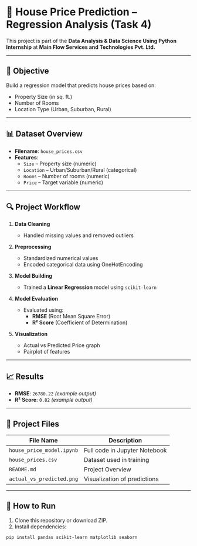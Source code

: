 # 🏡 House Price Prediction – Regression Analysis (Task 4)

This project is part of the **Data Analysis & Data Science Using Python Internship** at **Main Flow Services and Technologies Pvt. Ltd.**

---

## 📌 Objective

Build a regression model that predicts house prices based on:
- Property Size (in sq. ft.)
- Number of Rooms
- Location Type (Urban, Suburban, Rural)

---

## 📊 Dataset Overview

- **Filename**: `house_prices.csv`
- **Features**:
  - `Size` – Property size (numeric)
  - `Location` – Urban/Suburban/Rural (categorical)
  - `Rooms` – Number of rooms (numeric)
  - `Price` – Target variable (numeric)

---

## 🔍 Project Workflow

1. **Data Cleaning**
   - Handled missing values and removed outliers

2. **Preprocessing**
   - Standardized numerical values
   - Encoded categorical data using OneHotEncoding

3. **Model Building**
   - Trained a **Linear Regression** model using `scikit-learn`

4. **Model Evaluation**
   - Evaluated using:
     - **RMSE** (Root Mean Square Error)
     - **R² Score** (Coefficient of Determination)

5. **Visualization**
   - Actual vs Predicted Price graph
   - Pairplot of features

---

## 📈 Results

- **RMSE**: `26780.22` *(example output)*
- **R² Score**: `0.82` *(example output)*

---

## 📂 Project Files

| File Name                | Description                        |
|--------------------------|------------------------------------|
| `house_price_model.ipynb`| Full code in Jupyter Notebook      |
| `house_prices.csv`       | Dataset used in training           |
| `README.md`              | Project Overview                   |
| `actual_vs_predicted.png`| Visualization of predictions       |

---

## 🚀 How to Run

1. Clone this repository or download ZIP.
2. Install dependencies:

```bash
pip install pandas scikit-learn matplotlib seaborn

